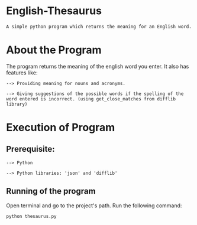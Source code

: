 # English-Thesaurus
    A simple python program which returns the meaning for an English word.


# About the Program

The program returns the meaning of the english word you enter. It also has features like:

    --> Providing meaning for nouns and acronyms. 

    --> Giving suggestions of the possible words if the spelling of the word entered is incorrect. (using get_close_matches from difflib library)

# Execution of Program

## Prerequisite: 

    --> Python

    --> Python libraries: 'json' and 'difflib'

## Running of the program

Open terminal and go to the project's path. Run the following command:

    python thesaurus.py
